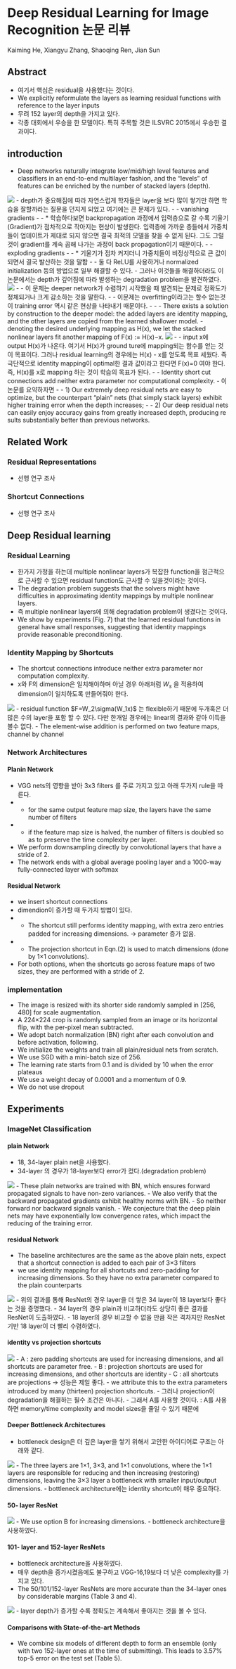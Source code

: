 # Deep Residual Learning for Image Recognition 논문 리뷰
Kaiming He, Xiangyu Zhang, Shaoqing Ren, Jian Sun

## Abstract
- 여기서 핵심은 residual을 사용했다는 것이다.
- We explicitly reformulate the layers as learning residual functions with reference to the layer inputs
- 무려 152 layer의 depth을 가지고 있다.
- 각종 대회에서 우승을 한 모델이다. 특히 주목할 것은 ILSVRC 2015에서 우승한 결과이다.

## introduction
- Deep networks naturally integrate low/mid/high level features and classifiers in an end-to-end multilayer fashion, and the “levels” of features can be enriched by the number of stacked layers (depth).
<img src="./img/08_residual.PNG">  
- depth가 중요해짐에 따라 자연스럽게 학자들은 layer을 보다 많이 쌓기만 하면 학습을 잘할까라는 질문을 던지게 되었고 여기에는 큰 문제가 있다.
- - vanishing gradients
- - * 학습하다보면 backpropagation 과정에서 입력층으로 갈 수록 기울기(Gradient)가 점차적으로 작아지는 현상이 발생한다. 입력층에 가까운 층들에서 가중치들이 업데이트가 제대로 되지 않으면 결국 최적의 모델을 찾을 수 없게 된다. 그도 그럴 것이 gradient를 계속 곱해 나가는 과정이 back propagation이기 때문이다.
- - exploding gradients
- - * 기울기가 점차 커지더니 가중치들이 비정상적으로 큰 값이 되면서 결국 발산하는 것을 말함
- - 둘 다 ReLU를 사용하거나 normalized initialization 등의 방법으로 일부 해결할 수 있다.
- 그러나 이것들을 해결하더라도 이 논문에서는 depth가 깊어짐에 따라 발생하는 degradation problem을 발견하였다.   
<img src="./img/09_residual.PNG">  
- - 이 문제는 deeper network가 수렴하기 시작했을 때 발견되는 문제로 정확도가 정체되거나 크게 감소하는 것을 말한다. 
- - 이문제는 overfitting이라고는 할수 없는것이 training error 역시 같은 현상을 나타내기 때문이다. 
- - - There exists a solution by construction to the deeper model: the added layers are identity mapping, and the other layers are copied from the learned shallower model. 
- denoting the desired underlying mapping as H(x), we let the stacked nonlinear layers fit another mapping of F(x) := H(x)−x.  
<img src="./img/10_residual.PNG">  
- - input x에 output H(x)가 나온다. 여기서 H(x)가 ground ture에 mapping되는 함수를 얻는 것이 목표이다. 그러나 residual learning의 경우에는 H(x) - x를 얻도록 목표 세웠다. 즉 극단적으로 identity mapping이 optimal한 결과 값이라고 한다면 F(x)=0 여야 한다. 즉, H(x)를 x로 mapping 하는 것이 학습의 목표가 된다.
- - Identity short cut connections add neither extra parameter nor computational complexity.
- 이 논문를 요약하자면 
- - 1) Our extremely deep residual nets are easy to optimize, but the counterpart “plain” nets (that simply stack layers) exhibit higher training error when the depth increases; 
- - 2) Our deep residual nets can easily enjoy accuracy gains from greatly increased depth, producing re sults substantially better than previous networks.
 
 ## Related Work
 ### Residual Representations
 - 선행 연구 조사

 ### Shortcut Connections 
 - 선행 연구 조사

 ## Deep Residual learning
 ### Residual Learning
 - 한가지 가정을 하는데 multiple nonlinear layers가 복잡한 function을 점근적으로 근사할 수 있으면 residual function도 근사할 수 있을것이라는 것이다.
 - The degradation problem suggests that the solvers might have difficulties in approximating identity mappings by multiple nonlinear layers.
 - 즉 multiple nonlinear layers에 의해 degradation problem이 생겼다는 것이다. 
 - We show by experiments (Fig. 7) that the learned residual functions in general have small responses, suggesting that identity mappings provide reasonable preconditioning.

 ### Identity Mapping by Shortcuts
 - The shortcut connections introduce neither extra parameter nor computation complexity.
 - x와 F의 dimension은 일치해야하며 아닐 경우 아래처럼 $W_s$ 을 적용하여 dimension이 일치하도록 만들어줘야 한다.  
 <img src="./img/11_residual.PNG">  
 - residual function $F=W_2\sigma(W_1x)$ 는 flexible하기 때문에 두개혹은 더 많은 수의 layer을 포함 할 수 있다. 다만 한개일 경우에는 linear의 결과와 같아 이득을 볼수 없다.
- The element-wise addition is performed on two feature maps, channel by channel

### Network Architectures
#### Planin Network
- VGG nets의 영향을 받아 3x3 filters 를 주로 가지고 있고 아래 두가지 rule을 따른다.
- - for the same output feature map size, the layers have the same number of filters
- - if the feature map size is halved, the number of filters is doubled so as to preserve the time complexity per layer.
- We perform downsampling directly by convolutional layers that have a stride of 2. 
- The network ends with a global average pooling layer and a 1000-way fully-connected layer with softmax

#### Residual Network
- we insert shortcut connections
- dimendion이 증가할 때 두가지 방법이 있다.
- - The shortcut still performs identity mapping, with extra zero entries padded for increasing dimensions. -> parameter 증가 없음.
- - The projection shortcut in Eqn.(2) is used to match dimensions (done by 1×1 convolutions). 
- For both options, when the shortcuts go across feature maps of two sizes, they are performed with a stride of 2.

### implementation
- The image is resized with its shorter side randomly sampled in [256, 480] for scale augmentation.
- A 224×224 crop is randomly sampled from an image or its horizontal flip, with the per-pixel mean subtracted.
- We adopt batch normalization (BN) right after each convolution and before activation, following.
- We initialize the weights and train all plain/residual nets from scratch.
- We use SGD with a mini-batch size of 256. 
- The learning rate starts from 0.1 and is divided by 10 when the error plateaus
- We use a weight decay of 0.0001 and a momentum of 0.9. 
- We do not use dropout

## Experiments
### ImageNet Classification
#### plain Network
- 18, 34-layer plain net을 사용했다. 
- 34-layer 의 경우가 18-layer보다 error가 컸다.(degradation problem)
 <img src="./img/12_residual.PNG">  
- These plain networks are trained with BN, which ensures forward propagated signals to have non-zero variances. 
- We also verify that the backward propagated gradients exhibit healthy norms with BN. 
- So neither forward nor backward signals vanish.
- We conjecture that the deep plain nets may have exponentially low convergence rates, which impact the reducing of the training error.

#### residual Network
- The baseline architectures are the same as the above plain nets, expect that a shortcut connection is added to each pair of 3×3 filters
- we use identity mapping for all shortcuts and zero-padding for increasing dimensions. So they have no extra parameter compared to the plain counterparts
 <img src="./img/13_residual.PNG">  
- 위의 결과를 통해 ResNet의 경우 layer을 더 쌓은 34 layer이 18 layer보다 좋다는 것을 증명했다.
- 34 layer의 경우 plain과 비교하더라도 상당히 좋은 결과를 ResNet이 도출하였다.
- 18 layer의 경우 비교할 수 없을 만큼 작은 격차지만 ResNet 기반 18 layer이 더 빨리 수렴하였다. 

#### identity vs projection shortcuts
 <img src="./img/14_residual.PNG">  
- A : zero padding shortcuts are used for increasing dimensions, and all shortcuts are parameter free.
- B : projection shortcuts are used for increasing dimensions, and other shortcuts are identity
- C : all shortcuts are projections -> 성능은 제일 좋다.
- we attribute this to the extra parameters introduced by many (thirteen) projection shortcuts.
- 그러나 projection이 degradation을 해결하는 필수 조건은 아니다. 
- 그래서 A를 사용할 것이다. : A를 사용하면 memory/time complexity and model sizes을 줄일 수 있기 때문에

#### Deeper Bottleneck Architectures
- bottleneck design은 더 깊은 layer을 쌓기 위해서 고안한 아이디어로 구조는 아래와 같다. 
 <img src="./img/15_residual.PNG">  
- The three layers are 1×1, 3×3, and 1×1 convolutions, where the 1×1 layers are responsible for reducing and then increasing (restoring) dimensions, leaving the 3×3 layer a bottleneck with smaller input/output dimensions.
- bottleneck architecture에는 identity shortcut이 매우 중요하다.

#### 50- layer ResNet
 <img src="./img/16_residual.PNG">  
- We use option B for increasing dimensions.
- bottleneck architecture을 사용하였다.

#### 101- layer and 152-layer ResNets 
- bottleneck architecture을 사용하였다.
- 매우 depth을 증가시켰음에도 불구하고 VGG-16,19보다 더 낮은 complexity를 가지고 있다.
- The 50/101/152-layer ResNets are more accurate than the 34-layer ones by considerable margins (Table 3 and 4).
 <img src="./img/17_residual.PNG">  
- layer depth가 증가할 수록 정확도는 계속해서 좋아지는 것을 볼 수 있다.

#### Comparisons with State-of-the-art Methods
- We combine six models of different depth to form an ensemble (only with two 152-layer ones at the time of submitting). This leads to 3.57% top-5 error on the test set (Table 5).